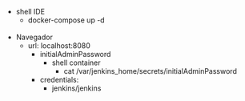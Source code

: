 * shell IDE
  * docker-compose up -d
    <br><br>
* Navegador 
  * url: localhost:8080
    * initialAdminPassword 
      * shell container
        * cat /var/jenkins_home/secrets/initialAdminPassword
    * credentials:
      * jenkins/jenkins

